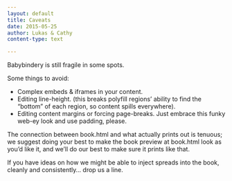 ```yaml
---
layout: default
title: Caveats
date: 2015-05-25
author: Lukas & Cathy
content-type: text

---
```


Babybindery is still fragile in some spots. 

Some things to avoid:

- Complex embeds & iframes in your content.
- Editing line-height. (this breaks polyfill regions’ ability to find the “bottom” of each region, so content spills everywhere).
- Editing content margins or forcing page-breaks. Just embrace this funky web-ey look and use padding, please. 

The connection between book.html and what actually prints out is tenuous; we suggest doing your best to make the book preview at book.html look as you’d like it, and we’ll do our best to make sure it prints like that. 

If you have ideas on how we might be able to inject spreads into the book, cleanly and consistently… drop us a line. 





